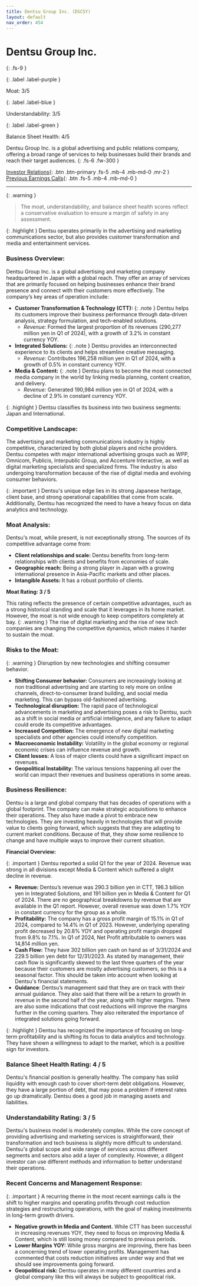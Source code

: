 ```yaml
---
title: Dentsu Group Inc. (DSCSY)
layout: default
nav_order: 454
---
```


# Dentsu Group Inc.
{: .fs-9 }

{: .label .label-purple }

Moat: 3/5

{: .label .label-blue }

Understandability: 3/5

{: .label .label-green }

Balance Sheet Health: 4/5

Dentsu Group Inc. is a global advertising and public relations company, offering a broad range of services to help businesses build their brands and reach their target audiences.
{: .fs-6 .fw-300 }

[Investor Relations](https://www.google.com/search?q=DSCSY+investor+relations){: .btn .btn-primary .fs-5 .mb-4 .mb-md-0 .mr-2 }
[Previous Earnings Calls](https://discountingcashflows.com/company/DSCSY/transcripts/){: .btn .fs-5 .mb-4 .mb-md-0 }

---

{: .warning }
>The moat, understandability, and balance sheet health scores reflect a conservative evaluation to ensure a margin of safety in any assessment.



{: .highlight }
Dentsu operates primarily in the advertising and marketing communications sector, but also provides customer transformation and media and entertainment services.

### Business Overview:

Dentsu Group Inc. is a global advertising and marketing company headquartered in Japan with a global reach. They offer an array of services that are primarily focused on helping businesses enhance their brand presence and connect with their customers more effectively. The company’s key areas of operation include:

*   **Customer Transformation & Technology (CTT):**
{: .note }
Dentsu helps its customers improve their business performance through data-driven analysis, strategy formulation, and tech-enabled solutions.
    *   *Revenue:* Formed the largest proportion of its revenues (290,277 million yen in Q1 of 2024), with a growth of 3.2% in constant currency YOY.
*   **Integrated Solutions:**
{: .note }
Dentsu provides an interconnected experience to its clients and helps streamline creative messaging.
    *  *Revenue:* Contributes 196,258 million yen in Q1 of 2024, with a growth of 0.5% in constant currency YOY.
*   **Media & Content:**
{: .note }
Dentsu plans to become the most connected media company in the world by linking media planning, content creation, and delivery.
    *  *Revenue:* Generated 190,984 million yen in Q1 of 2024, with a decline of 2.9% in constant currency YOY.

{: .highlight }
Dentsu classifies its business into two business segments: Japan and International.

### Competitive Landscape:

The advertising and marketing communications industry is highly competitive, characterized by both global players and niche providers. Dentsu competes with major international advertising groups such as WPP, Omnicom, Publicis, Interpublic Group, and Accenture Interactive, as well as digital marketing specialists and specialized firms. The industry is also undergoing transformation because of the rise of digital media and evolving consumer behaviors.

{: .important }
Dentsu's unique edge lies in its strong Japanese heritage, client base, and strong operational capabilities that come from scale. Additionally, Dentsu has recognized the need to have a heavy focus on data analytics and technology.

### Moat Analysis:

Dentsu's moat, while present, is not exceptionally strong. The sources of its competitive advantage come from:
 *    **Client relationships and scale:** Dentsu benefits from long-term relationships with clients and benefits from economies of scale.
 *    **Geographic reach:** Being a strong player in Japan with a growing international presence in Asia-Pacific markets and other places.
*   **Intangible Assets:** It has a robust portfolio of clients.

**Moat Rating: 3 / 5**

This rating reflects the presence of certain competitive advantages, such as a strong historical standing and scale that it leverages in its home market. However, the moat is not wide enough to keep competitors completely at bay.
{: .warning }
The rise of digital marketing and the rise of new tech companies are changing the competitive dynamics, which makes it harder to sustain the moat.

### Risks to the Moat:

{: .warning }
Disruption by new technologies and shifting consumer behavior.
* **Shifting Consumer behavior:** Consumers are increasingly looking at non traditional advertising and are starting to rely more on online channels, direct-to-consumer brand building, and social media marketing. This can bypass old-fashioned advertising.
* **Technological disruption:** The rapid pace of technological advancements in marketing and advertising poses a risk to Dentsu, such as a shift in social media or artificial intelligence, and any failure to adapt could erode its competitive advantages.
*  **Increased Competition:** The emergence of new digital marketing specialists and other agencies could intensify competition.
*  **Macroeconomic Instability:** Volatility in the global economy or regional economic crises can influence revenue and growth.
*   **Client losses:** A loss of major clients could have a significant impact on revenues.
*    **Geopolitical Instability:** The various tensions happening all over the world can impact their revenues and business operations in some areas.

### Business Resilience:

Dentsu is a large and global company that has decades of operations with a global footprint. The company can make strategic acquisitions to enhance their operations. They also have made a pivot to embrace new technologies. They are investing heavily in technologies that will provide value to clients going forward, which suggests that they are adapting to current market conditions. Because of that, they show some resilience to change and have multiple ways to improve their current situation.

**Financial Overview:**

{: .important }
Dentsu reported a solid Q1 for the year of 2024. Revenue was strong in all divisions except Media & Content which suffered a slight decline in revenue.

*   **Revenue:**  Dentsu’s revenue was 290.3 billion yen in CTT, 196.3 billion yen in Integrated Solutions, and 191 billion yen in Media & Content for Q1 of 2024. There are no geographical breakdowns by revenue that are available in the Q1 report. However, overall revenue was down 1.7% YOY in constant currency for the group as a whole.
*   **Profitability:** The company has a gross profit margin of 15.1% in Q1 of 2024, compared to 14.4% in Q1 of 2023. However, underlying operating profit decreased by 20.8% YOY and operating profit margin dropped from 9.8% to 7.1%. In Q1 of 2024, Net Profit attributable to owners was 14,814 million yen. 
*   **Cash Flow:** They have 302 billion yen cash on hand as of 3/31/2024 and 229.5 billion yen debt for 12/31/2023. As stated by management, their cash flow is significantly skewed to the last three quarters of the year because their customers are mostly advertising customers, so this is a seasonal factor. This should be taken into account when looking at Dentsu's financial statements.
*   **Guidance**: Dentsu’s management said that they are on track with their annual guidance. They also said that there will be a return to growth in revenue in the second half of the year, along with higher margins. There are also some indications that cost reductions will improve the margins further in the coming quarters. They also reiterated the importance of integrated solutions going forward.

{: .highlight }
Dentsu has recognized the importance of focusing on long-term profitability and is shifting its focus to data analytics and technology. They have shown a willingness to adapt to the market, which is a positive sign for investors.

### Balance Sheet Health Rating: 4 / 5

Dentsu's financial position is generally healthy. The company has solid liquidity with enough cash to cover short-term debt obligations. However, they have a large portion of debt, that may pose a problem if interest rates go up dramatically. Dentsu does a good job in managing assets and liabilities.

### Understandability Rating: 3 / 5

Dentsu's business model is moderately complex. While the core concept of providing advertising and marketing services is straightforward, their transformation and tech business is slightly more difficult to understand. Dentsu's global scope and wide range of services across different segments and sectors also add a layer of complexity. However, a diligent investor can use different methods and information to better understand their operations.

### Recent Concerns and Management Response:

{: .important }
A recurring theme in the most recent earnings calls is the shift to higher margins and operating profits through cost reduction strategies and restructuring operations, with the goal of making investments in long-term growth drivers.

*   **Negative growth in Media and Content.** While CTT has been successful in increasing revenues YOY, they need to focus on improving Media & Content, which is still losing money compared to previous periods.
*   **Lower Margins YOY:** While gross margins are improving, there has been a concerning trend of lower operating profits. Management has commented that costs reduction initiatives are under way and that we should see improvements going forward.
*   **Geopolitical risk:** Dentsu operates in many different countries and a global company like this will always be subject to geopolitical risk.